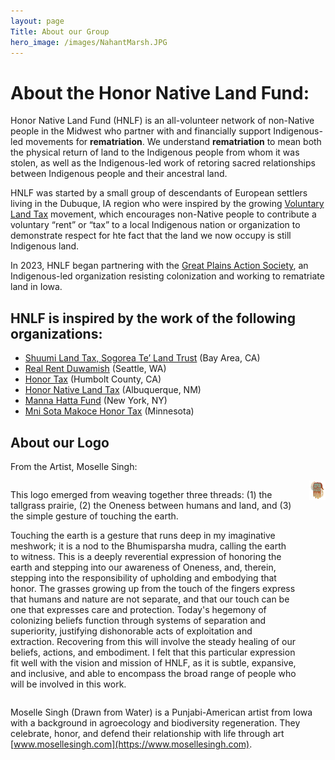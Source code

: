 ```yaml
---
layout: page
Title: About our Group
hero_image: /images/NahantMarsh.JPG
---
```


# About the Honor Native Land Fund: 

Honor Native Land Fund (HNLF) is an all-volunteer network of non-Native people in the Midwest who partner with and financially support Indigenous-led movements for **rematriation**. We understand **rematriation** to mean both the physical return of land to the Indigenous people from whom it was stolen, as well as the Indigenous-led work of retoring sacred relationships between Indigenous people and their ancestral land. 

HNLF was started by a small group of descendants of European settlers living in the Dubuque, IA region who were inspired by the growing [Voluntary Land Tax][1] movement, which encourages non-Native people to contribute a voluntary “rent” or “tax” to a local Indigenous nation or organization to demonstrate respect for hte fact that the land we now occupy is still Indigenous land. 

In 2023, HNLF began partnering with the [Great Plains Action Society][2], an Indigenous-led organization resisting colonization and working to rematriate land in Iowa. 

## HNLF is inspired by the work of the following organizations:

- [Shuumi Land Tax, Sogorea Te’ Land Trust](https://sogoreate-landtrust.org/shuumi-land-tax/) (Bay Area, CA)
- [Real Rent Duwamish](https://www.realrentduwamish.org/) (Seattle, WA)
- [Honor Tax](http://www.honortax.org/) (Humbolt County, CA)
- [Honor Native Land Tax](https://www.honornativelandtax.org/) (Albuquerque, NM)
- [Manna Hatta Fund](https://mannahattafund.org/) (New York, NY)
- [Mni Sota Makoce Honor Tax](https://www.mnhonortax.org/) (Minnesota)

## About our Logo

From the Artist, Moselle Singh:

<div class="columns is-vcentered">
  <div class="column">
    <p>This logo emerged from weaving together three threads: (1) the tallgrass prairie, (2) the Oneness between humans and land, and (3) the simple gesture of touching the earth.</p>
    <p>
Touching the earth is a gesture that runs deep in my imaginative meshwork; it is a nod to the Bhumisparsha mudra, calling the earth to witness. This is a deeply reverential expression of honoring the earth and stepping into our awareness of Oneness, and, therein, stepping into the responsibility of upholding and embodying that honor. The grasses growing up from the touch of the fingers express that humans and nature are not separate, and that our touch can be one that expresses care and protection. Today's hegemony of colonizing beliefs function through systems of separation and superiority, justifying dishonorable acts of exploitation and extraction. Recovering from this will involve the steady healing of our beliefs, actions, and embodiment. I felt that this particular expression fit well with the vision and mission of HNLF, as it is subtle, expansive, and inclusive, and able to encompass the broad range of people who will be involved in this work. </p>
  </div>
  <div class="column">
    <img src="/images/HNLF Logo Small.png">
    
  </div>  
</div>

Moselle Singh (Drawn from Water) is a Punjabi-American artist from Iowa with a background in agroecology and biodiversity regeneration. They celebrate, honor, and defend their relationship with life through art [www.mosellesingh.com](https://www.mosellesingh.com).

[1]: https://nativegov.org/news/voluntary-land-taxes/
[2]: https://www.greatplainsaction.org/

